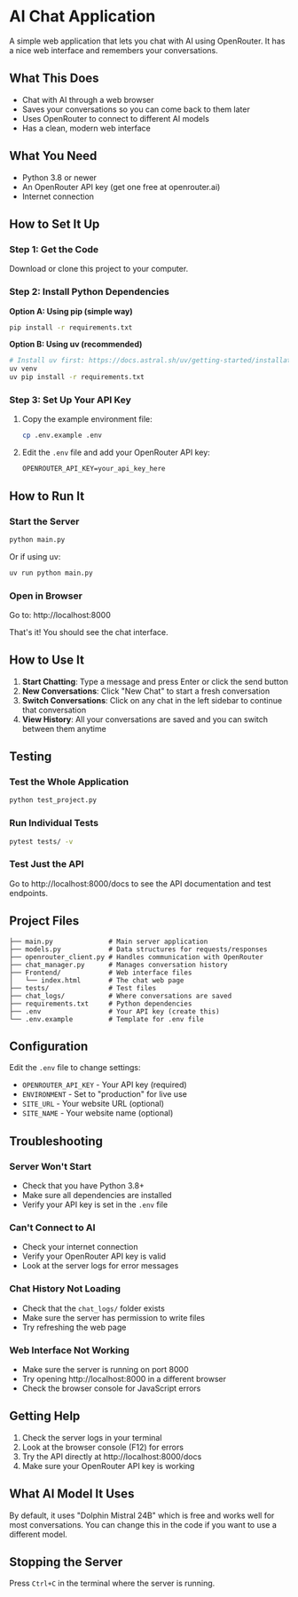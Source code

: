 # AI Chat Application

A simple web application that lets you chat with AI using OpenRouter. It has a nice web interface and remembers your conversations.

## What This Does

- Chat with AI through a web browser
- Saves your conversations so you can come back to them later
- Uses OpenRouter to connect to different AI models
- Has a clean, modern web interface

## What You Need

- Python 3.8 or newer
- An OpenRouter API key (get one free at openrouter.ai)
- Internet connection

## How to Set It Up

### Step 1: Get the Code
Download or clone this project to your computer.

### Step 2: Install Python Dependencies

**Option A: Using pip (simple way)**
```bash
pip install -r requirements.txt
```

**Option B: Using uv (recommended)**
```bash
# Install uv first: https://docs.astral.sh/uv/getting-started/installation/
uv venv
uv pip install -r requirements.txt
```

### Step 3: Set Up Your API Key

1. Copy the example environment file:
   ```bash
   cp .env.example .env
   ```

2. Edit the `.env` file and add your OpenRouter API key:
   ```
   OPENROUTER_API_KEY=your_api_key_here
   ```

## How to Run It

### Start the Server
```bash
python main.py
```

Or if using uv:
```bash
uv run python main.py
```

### Open in Browser
Go to: http://localhost:8000

That's it! You should see the chat interface.

## How to Use It

1. **Start Chatting**: Type a message and press Enter or click the send button
2. **New Conversations**: Click "New Chat" to start a fresh conversation
3. **Switch Conversations**: Click on any chat in the left sidebar to continue that conversation
4. **View History**: All your conversations are saved and you can switch between them anytime

## Testing

### Test the Whole Application
```bash
python test_project.py
```

### Run Individual Tests
```bash
pytest tests/ -v
```

### Test Just the API
Go to http://localhost:8000/docs to see the API documentation and test endpoints.

## Project Files

```
├── main.py              # Main server application
├── models.py            # Data structures for requests/responses  
├── openrouter_client.py # Handles communication with OpenRouter
├── chat_manager.py      # Manages conversation history
├── Frontend/            # Web interface files
│   └── index.html       # The chat web page
├── tests/               # Test files
├── chat_logs/           # Where conversations are saved
├── requirements.txt     # Python dependencies
├── .env                 # Your API key (create this)
└── .env.example         # Template for .env file
```

## Configuration

Edit the `.env` file to change settings:

- `OPENROUTER_API_KEY` - Your API key (required)
- `ENVIRONMENT` - Set to "production" for live use
- `SITE_URL` - Your website URL (optional)
- `SITE_NAME` - Your website name (optional)

## Troubleshooting

### Server Won't Start
- Check that you have Python 3.8+
- Make sure all dependencies are installed
- Verify your API key is set in the `.env` file

### Can't Connect to AI
- Check your internet connection
- Verify your OpenRouter API key is valid
- Look at the server logs for error messages

### Chat History Not Loading
- Check that the `chat_logs/` folder exists
- Make sure the server has permission to write files
- Try refreshing the web page

### Web Interface Not Working
- Make sure the server is running on port 8000
- Try opening http://localhost:8000 in a different browser
- Check the browser console for JavaScript errors

## Getting Help

1. Check the server logs in your terminal
2. Look at the browser console (F12) for errors
3. Try the API directly at http://localhost:8000/docs
4. Make sure your OpenRouter API key is working

## What AI Model It Uses

By default, it uses "Dolphin Mistral 24B" which is free and works well for most conversations. You can change this in the code if you want to use a different model.

## Stopping the Server

Press `Ctrl+C` in the terminal where the server is running.